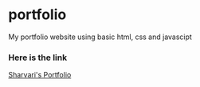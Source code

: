 # portfolio
My portfolio website using basic html, css and javascipt
### Here is the link
[Sharvari's Portfolio](https://dsharvari98.github.io/portfolio/)
